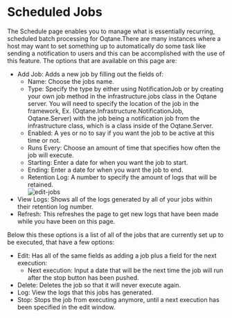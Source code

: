 # Scheduled Jobs

The Schedule page enables you to manage what is essentially recurring, scheduled batch processing for Oqtane.There are many instances where a host may want to set something up to automatically do some task like sending a notification to users and this can be accomplished with the use of this feature. The options that are available on this page are:

* Add Job: Adds a new job by filling out the fields of:
    * Name: Choose the jobs name.
    * Type: Specify the type by either using NotificationJob or by creating your own job method in the infrastructure.jobs class in the Oqtane server. You will need to specify the location of the job in the framework, Ex. (Oqtane.Infrastructure.NotificationJob, Oqtane.Server) with the job being a notification job from the infrastructure class, which is a class inside of the Oqtane.Server.
    * Enabled: A yes or no to say if you want the job to be active at this time or not.
    * Runs Every: Choose an amount of time that specifies how often the job will execute.
    * Starting: Enter a date for when you want the job to start.
    * Ending: Enter a date for when you want the job to end.
    * Retention Log: A number to specify the amount of logs that will be retained.  
    ![edit-jobs](./assets/edit-jobs.png)
* View Logs: Shows all of the logs generated by all of your jobs within their retention log number.
* Refresh: This refreshes the page to get new logs that have been made while you have been on this page.

Below this these options is a list of all of the jobs that are currently set up to be executed, that have a few options:
* Edit: Has all of the same fields as adding a job plus a field for the next execution:
    * Next execution: Input a date that will be the next time the job will run after the stop button has been pushed.
* Delete: Deletes the job so that it will never execute again.
* Log: View the logs that this jobs has generated.
* Stop: Stops the job from executing anymore, until a next execution has been specified in the edit window.
